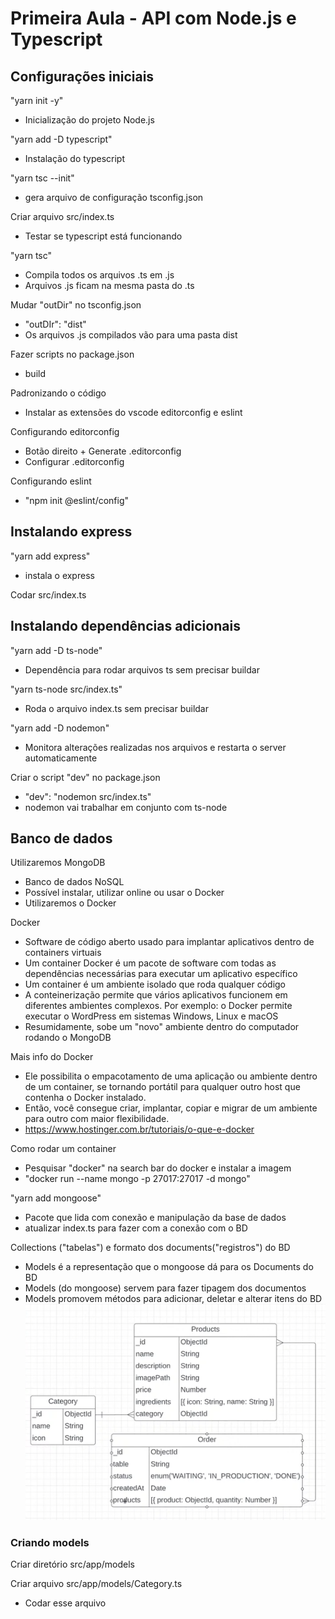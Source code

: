 # Primeira Aula - API com Node.js e Typescript

## Configurações iniciais

"yarn init -y"
- Inicialização do projeto Node.js

"yarn add -D typescript"
- Instalação do typescript

"yarn tsc --init"
- gera arquivo de configuração tsconfig.json

Criar arquivo src/index.ts
- Testar se typescript está funcionando

"yarn tsc"
- Compila todos os arquivos .ts em .js
- Arquivos .js ficam na mesma pasta do .ts

Mudar "outDir" no tsconfig.json
- "outDIr": "dist"
- Os arquivos .js compilados vão para uma pasta dist

Fazer scripts no package.json
- build

Padronizando o código
- Instalar as extensões do vscode editorconfig e eslint

Configurando editorconfig
- Botão direito + Generate .editorconfig
- Configurar .editorconfig

Configurando eslint
- "npm init @eslint/config"

## Instalando express

"yarn add express"
- instala o express

Codar src/index.ts

## Instalando dependências adicionais

"yarn add -D ts-node"
- Dependência para rodar arquivos ts sem precisar buildar

"yarn ts-node src/index.ts"
- Roda o arquivo index.ts sem precisar buildar

"yarn add -D nodemon"
- Monitora alterações realizadas nos arquivos e restarta o server automaticamente

Criar o script "dev" no package.json
- "dev": "nodemon src/index.ts"
- nodemon vai trabalhar em conjunto com ts-node

## Banco de dados

Utilizaremos MongoDB
- Banco de dados NoSQL
- Possível instalar, utilizar online ou usar o Docker
- Utilizaremos o Docker

Docker
- Software de código aberto usado para implantar aplicativos dentro de containers virtuais
- Um container Docker é um pacote de software com todas as dependências necessárias para executar um aplicativo específico
- Um container é um ambiente isolado que roda qualquer código
- A conteinerização permite que vários aplicativos funcionem em diferentes ambientes complexos. Por exemplo: o Docker permite executar o WordPress em sistemas Windows, Linux e macOS
- Resumidamente, sobe um "novo" ambiente dentro do computador rodando o MongoDB

Mais info do Docker
- Ele possibilita o empacotamento de uma aplicação ou ambiente dentro de um container, se tornando portátil para qualquer outro host que contenha o Docker instalado. 
- Então, você consegue criar, implantar, copiar e migrar de um ambiente para outro com maior flexibilidade.
- https://www.hostinger.com.br/tutoriais/o-que-e-docker

Como rodar um container
- Pesquisar "docker" na search bar do docker e instalar a imagem
- "docker run --name mongo -p 27017:27017 -d mongo"

"yarn add mongoose"
- Pacote que lida com conexão e manipulação da base de dados
- atualizar index.ts para fazer com a conexão com o BD

Collections ("tabelas") e formato dos documents("registros") do BD
- Models é a representação que o mongoose dá para os Documents do BD
- Models (do mongoose) servem para fazer tipagem dos documentos
- Models promovem métodos para adicionar, deletar e alterar itens do BD
![Models](models-mongodb.png)

### Criando models

Criar diretório src/app/models

Criar arquivo src/app/models/Category.ts
- Codar esse arquivo